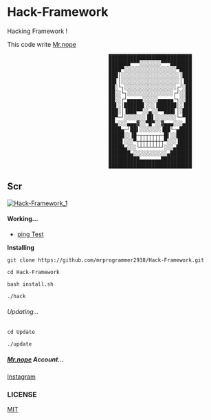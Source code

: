 # Hack-Framework
Hacking Framework !

This code write [Mr.nope](https://github.com/mrprogrammer2938)

```
                                 ███████████████████████████
                                 ███████▀▀▀░░░░░░░▀▀▀███████
                                 ████▀░░░░░░░░░░░░░░░░░▀████
                                 ███│░░░░░░░░░░░░░░░░░░░│███
                                 ██▌│░░░░░░░░░░░░░░░░░░░│▐██
                                 ██░└┐░░░░░░░░░░░░░░░░░┌┘░██
                                 ██░░└┐░░░░░░░░░░░░░░░┌┘░░██
                                 ██░░┌┘▄▄▄▄▄░░░░░▄▄▄▄▄└┐░░██
                                 ██▌░│██████▌░░░▐██████│░▐██
                                 ███░│▐███▀▀░░▄░░▀▀███▌│░███
                                 ██▀─┘░░░░░░░▐█▌░░░░░░░└─▀██
                                 ██▄░░░▄▄▄▓░░▀█▀░░▓▄▄▄░░░▄██
                                 ████▄─┘██▌░░░░░░░▐██└─▄████
                                 █████░░▐█─┬┬┬┬┬┬┬─█▌░░█████
                                 ████▌░░░▀┬┼┼┼┼┼┼┼┬▀░░░▐████
                                 █████▄░░░└┴┴┴┴┴┴┴┘░░░▄█████
                                 ███████▄░░░░░░░░░░░▄███████
                                 ██████████▄▄▄▄▄▄▄██████████
                                 ███████████████████████████
```

## Scr
[![Hack-Framework_1](https://user-images.githubusercontent.com/78996423/120571947-61031b80-c430-11eb-9b6a-6443dec23385.jpeg)](https://github.com/mrprogrammer2938/Hack-Framework)

#### Working...
- [ping Test](https://en.wikipedia.org/wiki/Ping_(networking_utility))

**Installing**
```
git clone https://github.com/mrprogrammer2938/Hack-Framework.git

cd Hack-Framework

bash install.sh

./hack
```
###### Updating...
```
cd Update

./update
```

##### [Mr.nope](https://github.com/mrprogrammer2938) Account...
[Instagram](https://instagram.com/programmer2938)

### LICENSE
[MIT](https://github.com/mrprogrammer2938/Hack-Framework/blob/main/LICENSE)
